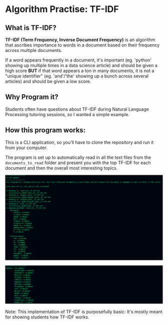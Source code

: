 # Algorithm Practise: TF-IDF

## What is TF-IDF?

**TF-IDF (Term Frequency, Inverse Document Frequency)** is an algorithm that ascribes importance to words in a document based on their frequency across multiple documents.

If a word appears frequently in a document, it's important (eg. 'python' showing up multiple times in a data science article) and should be given a high score **BUT** if that word appears a ton in many documents, it is not a "unique identifier" (eg. 'and'/'the' showing up a bunch across several articles) and should be given a low score.


## Why Program it?

Students often have questions about TF-IDF during Natural Language Processing tutoring sessions, so I wanted a simple example.

## How this program works:

This is a CLI application, so you'll have to clone the repository and run it from your computer.

The program is set up to automatically read in all the text files from the `documents_to_read` folder and present you with the top TF-IDF for each document and then the overall most interesting topics.

![Screenshot: Initial](./screenshots/initial_run.png)

![Screenshot: Overall](./screenshots/overall_run.png)

Note: This implementation of TF-IDF is purposefully basic: It's mostly meant for showing students how TF-IDF works.